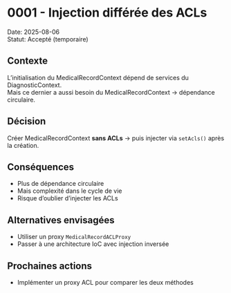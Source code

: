 # 0001 - Injection différée des ACLs

Date: 2025-08-06  
Statut: Accepté (temporaire)

## Contexte

L’initialisation du MedicalRecordContext dépend de services du DiagnosticContext.  
Mais ce dernier a aussi besoin du MedicalRecordContext → dépendance circulaire.

## Décision

Créer MedicalRecordContext **sans ACLs** → puis injecter via `setAcls()` après la création.

## Conséquences

- Plus de dépendance circulaire
- Mais complexité dans le cycle de vie
- Risque d’oublier d’injecter les ACLs

## Alternatives envisagées

- Utiliser un proxy `MedicalRecordACLProxy`
- Passer à une architecture IoC avec injection inversée

## Prochaines actions

- Implémenter un proxy ACL pour comparer les deux méthodes
